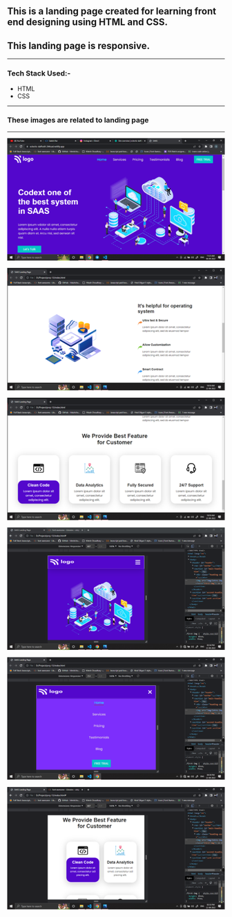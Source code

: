 
## This is a landing page created for learning front end designing using HTML and CSS.

## This landing page is responsive.

---

### Tech Stack Used:-
- HTML
- CSS

---

### These images are related  to landing page

---

![Image](img/Screenshot%20(457).png)

![Image](img/Screenshot%20(376).png)

![Image](img/Screenshot%20(375).png)

![Image](img/Screenshot%20(384).png)

![Image](img/Screenshot%20(387).png)

![Image](img/Screenshot%20(382).png)